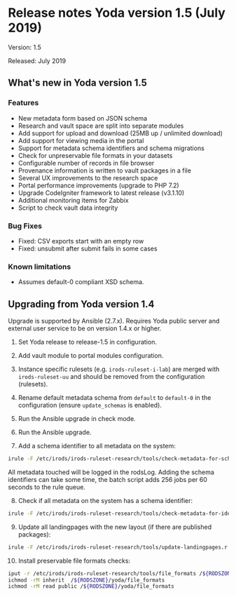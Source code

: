 # Release notes Yoda version 1.5 (July 2019)

Version: 1.5

Released: July 2019

## What's new in Yoda version 1.5
### Features
- New metadata form based on JSON schema
- Research and vault space are split into separate modules
- Add support for upload and download (25MB up / unlimited download)
- Add support for viewing media in the portal
- Support for metadata schema identifiers and schema migrations
- Check for unpreservable file formats in your datasets
- Configurable number of records in file browser
- Provenance information is written to vault packages in a file
- Several UX improvements to the research space
- Portal performance improvements (upgrade to PHP 7.2)
- Upgrade CodeIgniter framework to latest release (v3.1.10)
- Additional monitoring items for Zabbix
- Script to check vault data integrity

### Bug Fixes
- Fixed: CSV exports start with an empty row
- Fixed: unsubmit after submit fails in some cases

### Known limitations
- Assumes default-0 compliant XSD schema.

## Upgrading from Yoda version 1.4
Upgrade is supported by Ansible (2.7.x).
Requires Yoda public server and external user service to be on version 1.4.x or higher.

1. Set Yoda release to release-1.5 in configuration.

2. Add vault module to portal modules configuration.

3. Instance specific rulesets (e.g. `irods-ruleset-i-lab`) are merged with `irods-ruleset-uu` and should be removed from the configuration (rulesets).

4. Rename default metadata schema from `default` to `default-0` in the configuration (ensure `update_schemas` is enabled).

5. Run the Ansible upgrade in check mode.

6. Run the Ansible upgrade.

7. Add a schema identifier to all metadata on the system:
```bash
irule -F /etc/irods/irods-ruleset-research/tools/check-metadata-for-schema-updates.r
```
All metadata touched will be logged in the rodsLog.
Adding the schema identifiers can take some time, the batch script adds 256 jobs per 60 seconds to the rule queue.

8. Check if all metadata on the system has a schema identifier:
```bash
irule -F /etc/irods/irods-ruleset-research/tools/check-metadata-for-identifier.r
```

9. Update all landingpages with the new layout (if there are published packages):
```bash
irule -F /etc/irods/irods-ruleset-research/tools/update-landingpages.r
```

10. Install preservable file formats checks:
```bash
iput -r /etc/irods/irods-ruleset-research/tools/file_formats /${RODSZONE}/yoda
ichmod -rM inherit  /${RODSZONE}/yoda/file_formats
ichmod -rM read public /${RODSZONE}/yoda/file_formats
```
